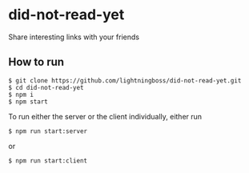 # did-not-read-yet

Share interesting links with your friends

## How to run

```
$ git clone https://github.com/lightningboss/did-not-read-yet.git
$ cd did-not-read-yet
$ npm i
$ npm start
```

To run either the server or the client individually, either run

```
$ npm run start:server
```

or

```
$ npm run start:client
```
